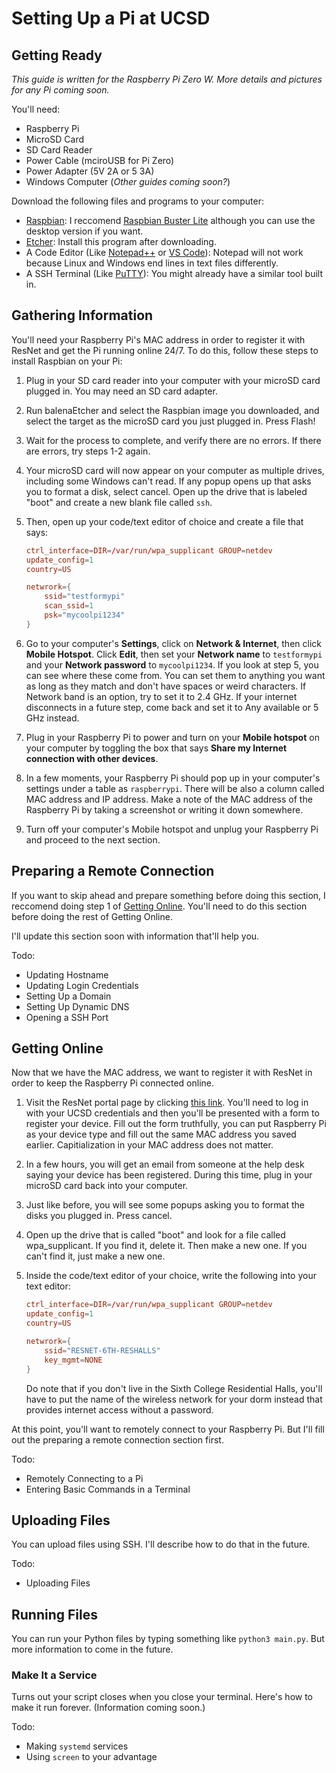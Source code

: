 # Setting Up a Pi at UCSD

## Getting Ready

*This guide is written for the Raspberry Pi Zero W. More details and pictures for any Pi coming soon.*

You'll need:

* Raspberry Pi
* MicroSD Card
* SD Card Reader
* Power Cable (mciroUSB for Pi Zero)
* Power Adapter (5V 2A or 5 3A)
* Windows Computer (*Other guides coming soon?*)

Download the following files and programs to your computer:

* [Raspbian](https://www.raspberrypi.org/downloads/raspbian/): I reccomend [Raspbian Buster Lite](https://downloads.raspberrypi.org/raspbian_lite_latest) although you can use the desktop version if you want.
* [Etcher](https://www.balena.io/etcher/): Install this program after downloading.
* A Code Editor (Like [Notepad++](https://notepad-plus-plus.org/) or [VS Code](https://code.visualstudio.com/)): Notepad will not work because Linux and Windows end lines in text files differently.
* A SSH Terminal (Like [PuTTY](https://www.chiark.greenend.org.uk/~sgtatham/putty/)): You might already have a similar tool built in.

## Gathering Information

You'll need your Raspberry Pi's MAC address in order to register it with ResNet and get the Pi running online 24/7. To do this, follow these steps to install Raspbian on your Pi:

1. Plug in your SD card reader into your computer with your microSD card plugged in. You may need an SD card adapter.

2. Run balenaEtcher and select the Raspbian image you downloaded, and select the target as the microSD card you just plugged in. Press Flash!

3. Wait for the process to complete, and verify there are no errors. If there are errors, try steps 1-2 again.

4. Your microSD card will now appear on your computer as multiple drives, including some Windows can't read. If any popup opens up that asks you to format a disk, select cancel. Open up the drive that is labeled "boot" and create a new blank file called `ssh`.

5. Then, open up your code/text editor of choice and create a file that says:

    ```conf
    ctrl_interface=DIR=/var/run/wpa_supplicant GROUP=netdev
    update_config=1
    country=US

    netwrork={
        ssid="testformypi"
        scan_ssid=1
        psk="mycoolpi1234"
    }
    ```

6. Go to your computer's **Settings**, click on **Network & Internet**, then click **Mobile Hotspot**. Click **Edit**, then set your **Network name** to `testformypi` and your **Network password** to `mycoolpi1234`. If you look at step 5, you can see where these come from. You can set them to anything you want as long as they match and don't have spaces or weird characters. If Network band is an option, try to set it to 2.4 GHz. If your internet disconnects in a future step, come back and set it to Any available or 5 GHz instead.

7. Plug in your Raspberry Pi to power and turn on your **Mobile hotspot** on your computer by toggling the box that says **Share my Internet connection with other devices**.

8. In a few moments, your Raspberry Pi should pop up in your computer's settings under a table as `raspberrypi`. There will be also a column called MAC address and IP address. Make a note of the MAC address of the Raspberry Pi by taking a screenshot or writing it down somewhere.

9. Turn off your computer's Mobile hotspot and unplug your Raspberry Pi and proceed to the next section.

## Preparing a Remote Connection

If you want to skip ahead and prepare something before doing this section, I reccomend doing step 1 of [Getting Online](#Getting-Online). You'll need to do this section before doing the rest of Getting Online.

I'll update this section soon with information that'll help you.

Todo:

* Updating Hostname
* Updating Login Credentials
* Setting Up a Domain
* Setting Up Dynamic DNS
* Opening a SSH Port

## Getting Online

Now that we have the MAC address, we want to register it with ResNet in order to keep the Raspberry Pi connected online.

1. Visit the ResNet portal page by clicking [this link](https://wheatley.ucsd.edu/jump/resnet_reg_form/). You'll need to log in with your UCSD credentials and then you'll be presented with a form to register your device. Fill out the form truthfully, you can put Raspberry Pi as your device type and fill out the same MAC address you saved earlier. Capitialization in your MAC address does not matter.

2. In a few hours, you will get an email from someone at the help desk saying your device has been registered. During this time, plug in your microSD card back into your computer.

3. Just like before, you will see some popups asking you to format the disks you plugged in. Press cancel.

4. Open up the drive that is called "boot" and look for a file called wpa_supplicant. If you find it, delete it. Then make a new one. If you can't find it, just make a new one.

5. Inside the code/text editor of your choice, write the following into your text editor:

    ```conf
    ctrl_interface=DIR=/var/run/wpa_supplicant GROUP=netdev
    update_config=1
    country=US

    netwrork={
        ssid="RESNET-6TH-RESHALLS"
        key_mgmt=NONE
    }
    ```

    Do note that if you don't live in the Sixth College Residential Halls, you'll have to put the name of the wireless network for your dorm instead that provides internet access without a password.

At this point, you'll want to remotely connect to your Raspberry Pi. But I'll fill out the preparing a remote connection section first.

Todo:

* Remotely Connecting to a Pi
* Entering Basic Commands in a Terminal

## Uploading Files

You can upload files using SSH. I'll describe how to do that in the future.

Todo:

* Uploading Files

## Running Files

You can run your Python files by typing something like `python3 main.py`. But more information to come in the future.

### Make It a Service

Turns out your script closes when you close your terminal. Here's how to make it run forever. (Information coming soon.)

Todo:

* Making `systemd` services
* Using `screen` to your advantage
